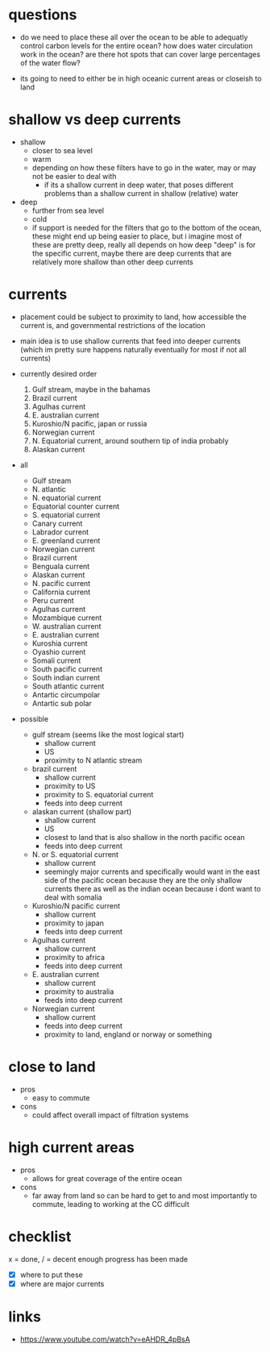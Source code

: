 # questions
- do we need to place these all over the ocean to be able to adequatly control carbon levels for the entire ocean? how does water circulation work in the ocean? are there hot spots that can cover large percentages of the water flow?

- its going to need to either be in high oceanic current areas or closeish to land

# shallow vs deep currents
- shallow
  - closer to sea level
  - warm
  - depending on how these filters have to go in the water, may or may not be easier to deal with
    - if its a shallow current in deep water, that poses different problems than a shallow current in shallow (relative) water
- deep
  - further from sea level
  - cold
  - if support is needed for the filters that go to the bottom of the ocean, these might end up being easier to place, but i imagine most of these are pretty deep, really all depends on how deep "deep" is for the specific current, maybe there are deep currents that are relatively more shallow than other deep currents

# currents
- placement could be subject to proximity to land, how accessible the current is, and governmental restrictions of the location
- main idea is to use shallow currents that feed into deeper currents (which im pretty sure happens naturally eventually for most if not all currents)

- currently desired order
  1. Gulf stream, maybe in the bahamas
  2. Brazil current
  3. Agulhas current
  4. E. australian current
  5. Kuroshio/N pacific, japan or russia
  6. Norwegian current
  7. N. Equatorial current, around southern tip of india probably
  7. Alaskan current

- all
  - Gulf stream
  - N. atlantic
  - N. equatorial current
  - Equatorial counter current
  - S. equatorial current
  - Canary current
  - Labrador current
  - E. greenland current
  - Norwegian current
  - Brazil current
  - Benguala current
  - Alaskan current
  - N. pacific current
  - California current
  - Peru current
  - Agulhas current
  - Mozambique current
  - W. australian current
  - E. australian current
  - Kuroshia current
  - Oyashio current
  - Somali current
  - South pacific current
  - South indian current
  - South atlantic current
  - Antartic circumpolar
  - Antartic sub polar
- possible
  - gulf stream (seems like the most logical start)
    - shallow current
    - US
    - proximity to N atlantic stream
  - brazil current
    - shallow current
    - proximity to US
    - proximity to S. equatorial current
    - feeds into deep current
  - alaskan current (shallow part)
    - shallow current
    - US
    - closest to land that is also shallow in the north pacific ocean
    - feeds into deep current
  - N. or S. equatorial current
    - shallow current
    - seemingly major currents and specifically would want in the east side of the pacific ocean because they are the only shallow currents there as well as the indian ocean because i dont want to deal with somalia
  - Kuroshio/N pacific current
    - shallow current
    - proximity to japan
    - feeds into deep current
  - Agulhas current
    - shallow current
    - proximity to africa
    - feeds into deep current
  - E. australian current
    - shallow current
    - proximity to australia
    - feeds into deep current
  - Norwegian current
    - shallow current
    - feeds into deep current
    - proximity to land, england or norway or something

# close to land
- pros
  - easy to commute
- cons
  - could affect overall impact of filtration systems

# high current areas
- pros
  - allows for great coverage of the entire ocean
- cons
  - far away from land so can be hard to get to and most importantly to commute, leading to working at the CC difficult

# checklist
x = done, / = decent enough progress has been made
- [x] where to put these
- [x] where are major currents

# links
- https://www.youtube.com/watch?v=eAHDR_4pBsA

